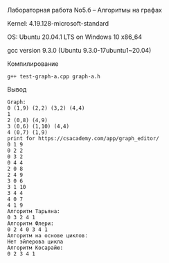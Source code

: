 Лабораторная работа No5.б – Алгоритмы на графах

Kernel: 4.19.128-microsoft-standard

OS: Ubuntu 20.04.1 LTS on Windows 10 x86_64

gcc version 9.3.0 (Ubuntu 9.3.0-17ubuntu1~20.04)

Компилирование

```linux
g++ test-graph-a.cpp graph-a.h
```

Вывод

```linux
Graph:
0 (1,9) (2,2) (3,2) (4,4) 
1 
2 (0,8) (4,9) 
3 (0,6) (1,10) (4,4) 
4 (0,7) (1,9) 
print for https://csacademy.com/app/graph_editor/
0 1 9
0 2 2
0 3 2
0 4 4
2 0 8
2 4 9
3 0 6
3 1 10
3 4 4
4 0 7
4 1 9
Алгоритм Тарьяна:
0 3 2 4 1 
Алгоритм Флери:
0 2 4 0 3 4 1
Алгоритм на основе циклов:
Нет эйлерова цикла
Алгоритм Косарайю:
0 2 3 4 1 
```